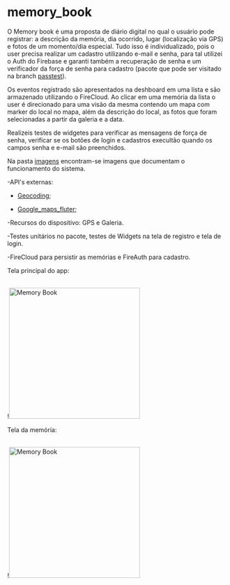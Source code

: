 # memory_book

O Memory book é uma proposta de diário digital no qual o usuário pode registrar: a descrição da memória, dia ocorrido, lugar (localização via GPS) e fotos de um momento/dia especial. Tudo isso é individualizado, pois o user precisa realizar um cadastro utilizando e-mail e senha, para tal utilizei o Auth do Firebase e garanti também a recuperação de senha e um verificador da força de senha para cadastro (pacote que pode ser visitado na branch [passtest](https://github.com/WilliamM4x/Memory_Book/tree/passtest)).

Os eventos registrado são apresentados na deshboard em uma lista e são armazenado utilizando o FireCloud. Ao clicar em uma memória da lista o user é direcionado para uma visão da mesma contendo um mapa com marker do local no mapa, além da descrição do local, as fotos que foram selecionadas a partir da galeria e a data.

Realizeis testes de widgetes para verificar as mensagens de força de senha, verificar se os botões de login e cadastros execultão quando os campos senha e e-mail são preenchidos.

Na pasta [imagens](imagens) encontram-se imagens que documentam o funcionamento do sistema.

-API's externas:
 * [Geocoding](https://pub.dev/packages/geocoding);

 * [Google_maps_fluter](https://pub.dev/packages/google_maps_flutter_android);

-Recursos do dispositivo: GPS e Galeria.

-Testes unitários no pacote, testes de Widgets na tela de registro e tela de login.

-FireCloud para persistir as memórias e FireAuth para cadastro.

Tela principal do app:

<br>!<img src="https://github.com/user-attachments/assets/163e3824-eb83-4356-a411-03575c324d84" alt="Memory Book" width="300" />

Tela da memória:

<br>!<img src="https://github.com/user-attachments/assets/0693b05d-3885-47f5-8c8b-57e6e93f91f1" alt="Memory Book" width="300" />
